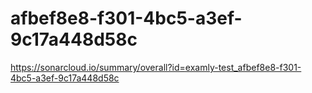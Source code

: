 # afbef8e8-f301-4bc5-a3ef-9c17a448d58c
https://sonarcloud.io/summary/overall?id=examly-test_afbef8e8-f301-4bc5-a3ef-9c17a448d58c
